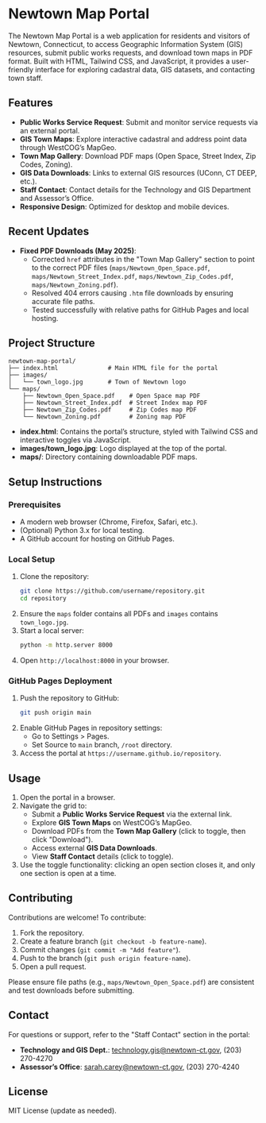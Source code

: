 # Newtown Map Portal

The Newtown Map Portal is a web application for residents and visitors of Newtown, Connecticut, to access Geographic Information System (GIS) resources, submit public works requests, and download town maps in PDF format. Built with HTML, Tailwind CSS, and JavaScript, it provides a user-friendly interface for exploring cadastral data, GIS datasets, and contacting town staff.

## Features

- **Public Works Service Request**: Submit and monitor service requests via an external portal.
- **GIS Town Maps**: Explore interactive cadastral and address point data through WestCOG’s MapGeo.
- **Town Map Gallery**: Download PDF maps (Open Space, Street Index, Zip Codes, Zoning).
- **GIS Data Downloads**: Links to external GIS resources (UConn, CT DEEP, etc.).
- **Staff Contact**: Contact details for the Technology and GIS Department and Assessor’s Office.
- **Responsive Design**: Optimized for desktop and mobile devices.

## Recent Updates

- **Fixed PDF Downloads (May 2025)**:
  - Corrected `href` attributes in the "Town Map Gallery" section to point to the correct PDF files (`maps/Newtown_Open_Space.pdf`, `maps/Newtown_Street_Index.pdf`, `maps/Newtown_Zip_Codes.pdf`, `maps/Newtown_Zoning.pdf`).
  - Resolved 404 errors causing `.htm` file downloads by ensuring accurate file paths.
  - Tested successfully with relative paths for GitHub Pages and local hosting.

## Project Structure

```
newtown-map-portal/
├── index.html              # Main HTML file for the portal
├── images/
│   └── town_logo.jpg       # Town of Newtown logo
└── maps/
    ├── Newtown_Open_Space.pdf    # Open Space map PDF
    ├── Newtown_Street_Index.pdf  # Street Index map PDF
    ├── Newtown_Zip_Codes.pdf     # Zip Codes map PDF
    └── Newtown_Zoning.pdf        # Zoning map PDF
```

- **index.html**: Contains the portal’s structure, styled with Tailwind CSS and interactive toggles via JavaScript.
- **images/town_logo.jpg**: Logo displayed at the top of the portal.
- **maps/**: Directory containing downloadable PDF maps.

## Setup Instructions

### Prerequisites
- A modern web browser (Chrome, Firefox, Safari, etc.).
- (Optional) Python 3.x for local testing.
- A GitHub account for hosting on GitHub Pages.

### Local Setup
1. Clone the repository:
   ```bash
   git clone https://github.com/username/repository.git
   cd repository
   ```
2. Ensure the `maps` folder contains all PDFs and `images` contains `town_logo.jpg`.
3. Start a local server:
   ```bash
   python -m http.server 8000
   ```
4. Open `http://localhost:8000` in your browser.

### GitHub Pages Deployment
1. Push the repository to GitHub:
   ```bash
   git push origin main
   ```
2. Enable GitHub Pages in repository settings:
   - Go to Settings > Pages.
   - Set Source to `main` branch, `/root` directory.
3. Access the portal at `https://username.github.io/repository`.

## Usage

1. Open the portal in a browser.
2. Navigate the grid to:
   - Submit a **Public Works Service Request** via the external link.
   - Explore **GIS Town Maps** on WestCOG’s MapGeo.
   - Download PDFs from the **Town Map Gallery** (click to toggle, then click "Download").
   - Access external **GIS Data Downloads**.
   - View **Staff Contact** details (click to toggle).
3. Use the toggle functionality: clicking an open section closes it, and only one section is open at a time.

## Contributing

Contributions are welcome! To contribute:
1. Fork the repository.
2. Create a feature branch (`git checkout -b feature-name`).
3. Commit changes (`git commit -m "Add feature"`).
4. Push to the branch (`git push origin feature-name`).
5. Open a pull request.

Please ensure file paths (e.g., `maps/Newtown_Open_Space.pdf`) are consistent and test downloads before submitting.

## Contact

For questions or support, refer to the "Staff Contact" section in the portal:
- **Technology and GIS Dept.**: technology.gis@newtown-ct.gov, (203) 270-4270
- **Assessor’s Office**: sarah.carey@newtown-ct.gov, (203) 270-4240

## License

MIT License (update as needed).